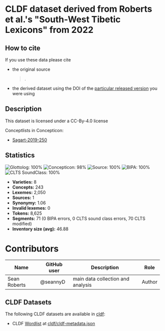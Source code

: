 # CLDF dataset derived from Roberts et al.'s "South-West Tibetic Lexicons" from 2022

## How to cite

If you use these data please cite
- the original source
  > .
- the derived dataset using the DOI of the [particular released version](../../releases/) you were using

## Description


This dataset is licensed under a CC-By-4.0 license


Conceptlists in Concepticon:
- [Sagart-2019-250](https://concepticon.clld.org/contributions/Sagart-2019-250)
## Statistics


![Glottolog: 100%](https://img.shields.io/badge/Glottolog-100%25-brightgreen.svg "Glottolog: 100%")
![Concepticon: 98%](https://img.shields.io/badge/Concepticon-98%25-green.svg "Concepticon: 98%")
![Source: 100%](https://img.shields.io/badge/Source-100%25-brightgreen.svg "Source: 100%")
![BIPA: 100%](https://img.shields.io/badge/BIPA-100%25-brightgreen.svg "BIPA: 100%")
![CLTS SoundClass: 100%](https://img.shields.io/badge/CLTS%20SoundClass-100%25-brightgreen.svg "CLTS SoundClass: 100%")

- **Varieties:** 8
- **Concepts:** 243
- **Lexemes:** 2,050
- **Sources:** 1
- **Synonymy:** 1.06
- **Invalid lexemes:** 0
- **Tokens:** 8,625
- **Segments:** 71 (0 BIPA errors, 0 CLTS sound class errors, 70 CLTS modified)
- **Inventory size (avg):** 46.88

# Contributors

Name               | GitHub user     | Description                          | Role
---                | ---             | ---                                  | ---
Sean Roberts | @seannyD	| main data collection and analysis | Author




## CLDF Datasets

The following CLDF datasets are available in [cldf](cldf):

- CLDF [Wordlist](https://github.com/cldf/cldf/tree/master/modules/Wordlist) at [cldf/cldf-metadata.json](cldf/cldf-metadata.json)